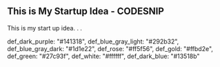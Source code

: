 ## This is My Startup Idea - CODESNIP

This is my start up idea. . .


def_dark_purple: "#141318",
def_blue_gray_light: "#292b32",
def_blue_gray_dark: "#1d1e22",
def_rose: "#ff5f56",
def_gold: "#ffbd2e",
def_green: "#27c93f",
def_white: "#ffffff",
def_dark_blue: "#13518b"